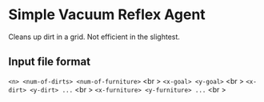 # Simple Vacuum Reflex Agent
  Cleans up dirt in a grid. Not efficient in the slightest.
  
## Input file format
  `<n> <num-of-dirts> <num-of-furniture>` <br \>
  `<x-goal> <y-goal>` <br \>
  `<x-dirt> <y-dirt> ...` <br \>
  `<x-furniture> <y-furniture> ...` <br \>
